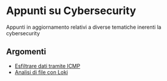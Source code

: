 # Appunti su Cybersecurity

Appunti in aggiornamento relativi a diverse tematiche inerenti la cybersecurity

## Argomenti

- [Esfiltrare dati tramite ICMP](EsfiltrareIcmp.md)
- [Analisi di file con Loki](Loki.md)